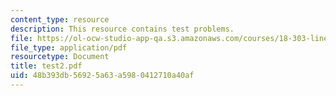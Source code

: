 ```yaml
---
content_type: resource
description: This resource contains test problems.
file: https://ol-ocw-studio-app-qa.s3.amazonaws.com/courses/18-303-linear-partial-differential-equations-fall-2006/48b393db56925a63a5980412710a40af_test2.pdf
file_type: application/pdf
resourcetype: Document
title: test2.pdf
uid: 48b393db-5692-5a63-a598-0412710a40af
---
```

